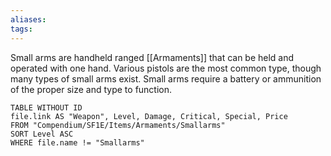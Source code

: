 ```yaml
---
aliases: 
tags: 
---
```

Small arms are handheld ranged [[Armaments]] that can be held and operated with one hand. Various pistols are the most common type, though many types of small arms exist. Small arms require a battery or ammunition of the proper size and type to function.

``` dataview
TABLE WITHOUT ID
file.link AS "Weapon", Level, Damage, Critical, Special, Price
FROM "Compendium/SF1E/Items/Armaments/Smallarms"
SORT Level ASC
WHERE file.name != "Smallarms"
```

